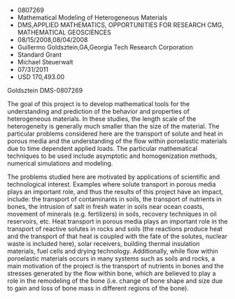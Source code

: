 
* 0807269
* Mathematical Modeling of Heterogeneous Materials
* DMS,APPLIED MATHEMATICS, OPPORTUNITIES FOR RESEARCH CMG, MATHEMATICAL GEOSCIENCES
* 08/15/2008,08/04/2008
* Guillermo Goldsztein,GA,Georgia Tech Research Corporation
* Standard Grant
* Michael Steuerwalt
* 07/31/2011
* USD 170,493.00

Goldsztein DMS-0807269

The goal of this project is to develop mathematical tools for the understanding
and prediction of the behavior and properties of heterogeneous materials. In
these studies, the length scale of the heterogeneity is generally much smaller
than the size of the material. The particular problems considered here are the
transport of solute and heat in porous media and the understanding of the flow
within poroelastic materials due to time dependent applied loads. The particular
mathematical techniques to be used include asymptotic and homogenization
methods, numerical simulations and modeling.

The problems studied here are motivated by applications of scientific and
technological interest. Examples where solute transport in porous media plays an
important role, and thus the results of this project have an impact, include:
the transport of contaminants in soils, the transport of nutrients in bones, the
intrusion of salt in fresh water in soils near ocean coasts, movement of
minerals (e.g. fertilizers) in soils, recovery techniques in oil reservoirs,
etc. Heat transport in porous media plays an important role in the transport of
reactive solutes in rocks and soils (the reactions produce heat and the
transport of that heat is coupled with the fate of the solutes, nuclear waste is
included here), solar receivers, building thermal insulation materials, fuel
cells and drying technology. Additionally, while flow within poroelastic
materials occurs in many systems such as soils and rocks, a main motivation of
the project is the transport of nutrients in bones and the stresses generated by
the flow within bone, which are believed to play a role in the remodeling of the
bone (i.e. change of bone shape and size due to gain and loss of bone mass in
different regions of the bone).
